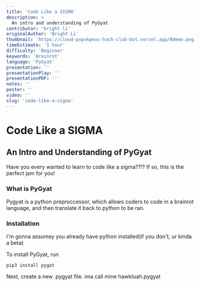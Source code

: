 ```yaml
---
title: 'Code Like a SIGMA'
description: >
  An intro and understanding of PyGyat
contributor: 'bright li'
originalAuthor: 'Bright Li'
thumbnail: 'https://cloud-pvpvkpeuc-hack-club-bot.vercel.app/0demo.png'
timeEstimate: '1 hour'
difficulty: 'Beginner'
keywords: 'Brainrot'
language: 'PyGyat'
presentation: ''
presentationPlay: ''
presentationPDF: ''
notes: ''
poster: ''
video: ''
slug: 'code-like-a-sigma'
---
```


# Code Like a SIGMA

## An Intro and Understanding of PyGyat

Have you every wanted to learn to code like a sigma??!? If so, this is the perfect jam for you!

### What is PyGyat

Pygyat is a python preproccessor, which allows coders to code in a brainrot language, and then translate it back to python to be ran.

### Installation

I'm gonna assumey you already have python installed(if you don't, ur kinda a beta)

To install PyGyat, run 

```pip3 install pygat```

Next, create a new .pygyat file. ima call mine hawktuah.pygyat
